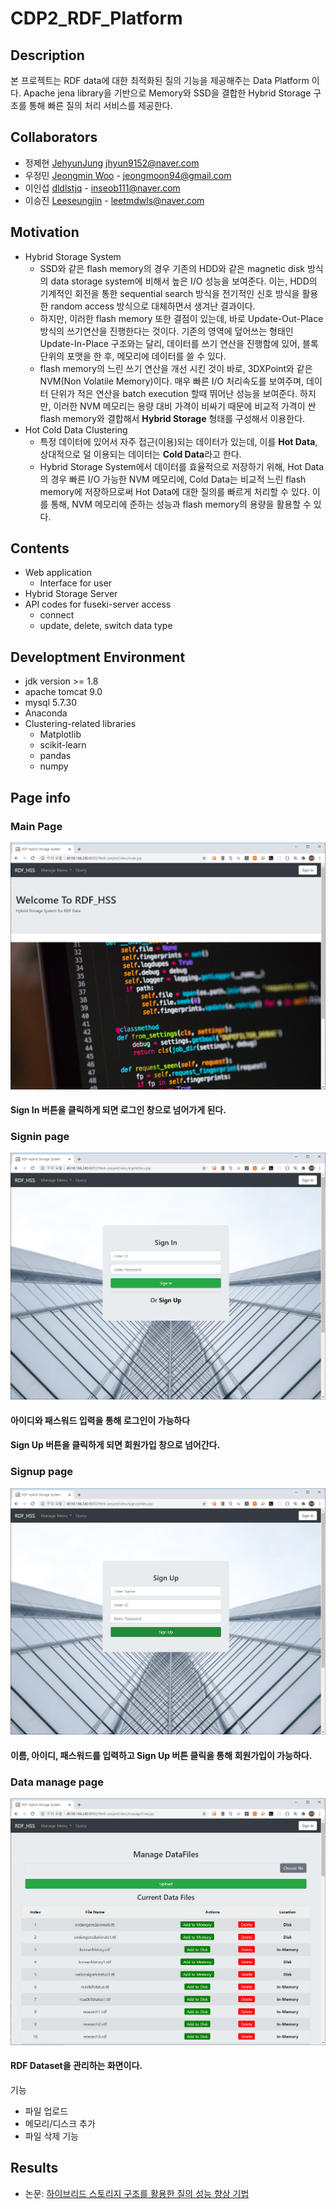 # CDP2_RDF_Platform

## Description
본 프로젝트는 RDF data에 대한 최적화된 질의 기능을 제공해주는 Data Platform 이다. Apache jena library을 기반으로 Memory와 SSD을 결합한 Hybrid Storage 구조를 통해 빠른 질의 처리 서비스를 제공한다.

## Collaborators
- 정제현 [JehyunJung](https://github.com/JehyunJung/) jhyun9152@naver.com
- 우정민 [Jeongmin Woo](https://github.com/greenblues1190/) - jeongmoon94@gmail.com
- 이인섭 [dldlstjq](https://github.com/dldlstjq/) - inseob111@naver.com
- 이승진 [Leeseungjin](https://github.com/Leeseungjin1/) - leetmdwls@naver.com

## Motivation
- Hybrid Storage System
    - SSD와 같은 flash memory의 경우 기존의 HDD와 같은 magnetic disk 방식의 data storage system에 비해서 높은 I/O 성능을 보여준다. 이는, HDD의 기계적인 회전을 통한 sequential search 방식을 전기적인 신호 방식을 활용한 random access 방식으로 대체하면서 생겨난 결과이다.
    - 하지만, 이러한 flash memory 또한 결점이 있는데, 바로 Update-Out-Place 방식의 쓰기연산을 진행한다는 것이다. 기존의 영역에 덮어쓰는 형태인 Update-In-Place 구조와는 달리, 데이터를 쓰기 연산을 진행함에 있어, 블록 단위의 포맷을 한 후, 메모리에 데이터를 쓸 수 있다.
    - flash memory의 느린 쓰기 연산을 개선 시킨 것이 바로, 3DXPoint와 같은 NVM(Non Volatile Memory)이다. 매우 빠른 I/O 처리속도를 보여주며, 데이터 단위가 적은 연산을 batch execution 할때 뛰어난 성능을 보여준다. 하지만, 이러한 NVM 메모리는 용량 대비 가격이 비싸기 때문에 비교적 가격이 싼 flash memory와 결합해서 **Hybrid Storage** 형태를 구성해서 이용한다.
- Hot Cold Data Clustering
    - 특정 데이터에 있어서 자주 접근(이용)되는 데이터가 있는데, 이를 **Hot Data**, 상대적으로 덜 이용되는 데이터는 **Cold Data**라고 한다.
    - Hybrid Storage System에서 데이터를 효율적으로 저장하기 위해, Hot Data의 경우 빠른 I/O 가능한 NVM 메모리에, Cold Data는 비교적 느린 flash memory에 저장하므로써 Hot Data에 대한 질의를 빠르게 처리할 수 있다. 이를 통해, NVM 메모리에 준하는 성능과 flash memory의 용량을 활용할 수 있다.

## Contents 
- Web application
    - Interface for user
- Hybrid Storage Server
- API codes for fuseki-server access
    - connect
    - update, delete, switch data type


## Developtment Environment
- jdk version >= 1.8
- apache tomcat 9.0
- mysql 5.7.30
- Anaconda 
- Clustering-related libraries
    - Matplotlib
    - scikit-learn
    - pandas
    - numpy

## Page info
### Main Page
![main_page](Docs/main_page.png) 
#### Sign In 버튼을 클릭하게 되면 로그인 창으로 넘어가게 된다.

### Signin page
![signin_page](Docs/signin_page.png) 
#### 아이디와 패스워드 입력을 통해 로그인이 가능하다
#### Sign Up 버튼을 클릭하게 되면 회원가입 창으로 넘어간다.

### Signup page
![signup_page](Docs/signup_page.png) 
#### 이름, 아이디, 패스워드를 입력하고 Sign Up 버튼 클릭을 통해 회원가입이 가능하다.

### Data manage page
![data_manage_page](Docs/data_manage_page.png) 
#### RDF Dataset을 관리하는 화면이다.
기능
- 파일 업로드
- 메모리/디스크 추가 
- 파일 삭제 기능

## Results
- 논문: [하이브리드 스토리지 구조를 활용한 질의 성능 향상 기법](https://www.eiric.or.kr/literature/ser_view.php?grp_gu=INME&f1=DS&gu=INME020E0&q1_yy=2020&q1_mm=05&rn=10&q1_vol=21&q1_no=01&cmd=qryview&SnxIndxNum=232927&rownum=1&totalCnt=11&pg=1&kci=)

 
